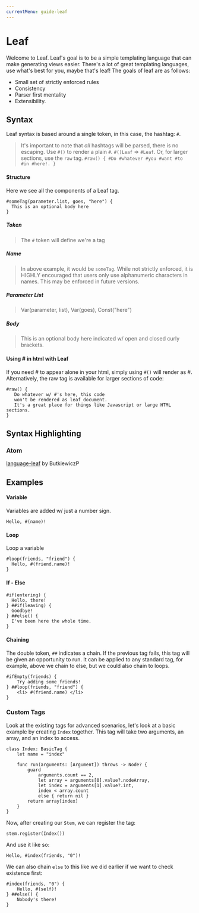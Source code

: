 ```yaml
---
currentMenu: guide-leaf
---
```


# Leaf

Welcome to Leaf. Leaf's goal is to be a simple templating language that can make generating views easier. There's a lot of great templating languages, use what's best for you, maybe that's leaf! The goals of leaf are as follows:

- Small set of strictly enforced rules
- Consistency
- Parser first mentality
- Extensibility.

## Syntax

Leaf syntax is based around a single token, in this case, the hashtag: `#`.

>It's important to note that _all_ hashtags will be parsed, there is no escaping. Use `#()` to render a plain `#`. `#()Leaf` => `#Leaf`. Or, for larger sections, use the `raw` tag. `#raw() { #Do #whatever #you #want #to #in #here!. }`

#### Structure

Here we see all the components of a Leaf tag.

```leaf
#someTag(parameter.list, goes, "here") {
  This is an optional body here
}
```

##### Token

>The `#` token will define we're a tag

##### Name

>In above example, it would be `someTag`. While not strictly enforced, it is HIGHLY encouraged that users only use alphanumeric characters in names. This may be enforced in future versions.

##### Parameter List

> Var(parameter, list), Var(goes), Const("here")

##### Body

> This is an optional body here indicated w/ open and closed curly brackets.

#### Using # in html with Leaf

If you need # to appear alone in your html, simply using `#()` will render as #. Alternatively, the raw tag is available for larger sections of code:

```leaf
#raw() {
   Do whatever w/ #'s here, this code
   won't be rendered as leaf document.
   It's a great place for things like Javascript or large HTML sections.
}
```

## Syntax Highlighting

### Atom

[language-leaf](https://atom.io/packages/language-leaf) by ButkiewiczP

## Examples

#### Variable

Variables are added w/ just a number sign.

```leaf
Hello, #(name)!
```

#### Loop

Loop a variable

```leaf
#loop(friends, "friend") {
  Hello, #(friend.name)!
}
```

#### If - Else

```leaf
#if(entering) {
  Hello, there!
} ##if(leaving) {
  Goodbye!
} ##else() {
  I've been here the whole time.
}
```

#### Chaining

The double token, `##` indicates a chain. If the previous tag fails, this tag will be given an opportunity to run. It can be applied to any standard tag, for example, above we chain to else, but we could also chain to loops.

```
#ifEmpty(friends) {
    Try adding some friends!
} ##loop(friends, "friend") {
    <li> #(friend.name) </li>
}
```

### Custom Tags

Look at the existing tags for advanced scenarios, let's look at a basic example by creating `Index` together. This tag will take two arguments, an array, and an index to access.

```
class Index: BasicTag {
    let name = "index"

    func run(arguments: [Argument]) throws -> Node? {
        guard
            arguments.count == 2,
            let array = arguments[0].value?.nodeArray,
            let index = arguments[1].value?.int,
            index < array.count
            else { return nil }
        return array[index]
    }
}
```

Now, after creating our `Stem`, we can register the tag:

```
stem.register(Index())
```

And use it like so:

```
Hello, #index(friends, "0")!
```

We can also chain `else` to this like we did earlier if we want to check existence first:

```
#index(friends, "0") {
    Hello, #(self)!
} ##else() {
    Nobody's there!
}
```